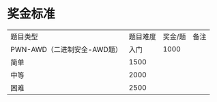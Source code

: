 # 奖金标准
|     |     |     |     |
| --- | --- | --- | --- |
| 题目类型 | 题目难度 | 奖金/题 | 备注  |
| PWN-AWD（二进制安全-AWD题） | 入门  | 1000 |     |
| 简单  | 1500 |     |
| 中等  | 2000 |     |
| 困难  | 2500 |     |